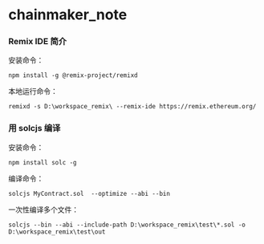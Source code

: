# chainmaker_note

### Remix IDE 简介

安装命令：
```
npm install -g @remix-project/remixd
```

本地运行命令：
```
remixd -s D:\workspace_remix\ --remix-ide https://remix.ethereum.org/
```

### 用 solcjs 编译

安装命令：
```
npm install solc -g
```

编译命令：
```
solcjs MyContract.sol  --optimize --abi --bin
```
一次性编译多个文件：
```
solcjs --bin --abi --include-path D:\workspace_remix\test\*.sol -o D:\workspace_remix\test\out
```

